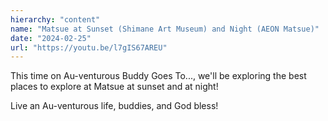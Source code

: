 ```yaml
---
hierarchy: "content"
name: "Matsue at Sunset (Shimane Art Museum) and Night (AEON Matsue)"
date: "2024-02-25"
url: "https://youtu.be/l7gIS67AREU"
---
```


This time on Au-venturous Buddy Goes To..., we'll be exploring the best places to explore at Matsue at sunset and at night!

Live an Au-venturous life, buddies, and God bless!
